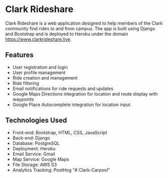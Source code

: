 # Clark Rideshare

Clark Rideshare is a web application designed to help members of the Clark community find rides to and from campus. The app is built using Django and Bootstrap and is deployed to Heroku under the domain https://www.clarkrideshare.live.

## Features

- User registration and login
- User profile management
- Ride creation and management
- Ride filtering
- Email notifications for ride requests and updates
- Google Maps Directions integration for location and route display with waypoints
- Google Place Autocomplete integration for location input

## Technologies Used

- Front-end: Bootstrap, HTML, CSS, JavaScript
- Back-end: Django
- Database: PostgreSQL
- Deployment: Heroku
- Email Service: Gmail
- Map Service: Google Maps
- File Storage: AWS S3
- Analytics Tracking: PostHog
"# Clark-Carpool" 

